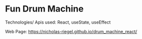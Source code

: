 # Fun Drum Machine

Technologies/ Apis used: React, useState, useEffect

Web Page: https://nicholas-riegel.github.io/drum_machine_react/